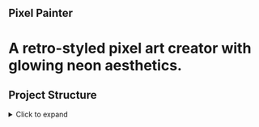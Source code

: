 ## Pixel Painter
# A retro-styled pixel art creator with glowing neon aesthetics.

## Project Structure
<details> <summary>Click to expand</summary>
pixel-painter/
├── public/
│   ├── assets/
│   │   └── buttons/
│   │       ├── color-bucket.png
│   │       ├── eraser.png
│   │       ├── export.png
│   │       ├── redo.png
│   │       ├── reset-grid.png
│   │       └── undo.png
│   └── index.html
├── src/
│   ├── components/
│   │   ├── Pixel.js
│   │   └── PixelGrid.js
│   ├── App.css
│   ├── App.js
│   └── index.js
</details>
